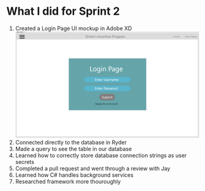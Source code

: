 # What I did for Sprint 2
1. Created a Login Page UI mockup in Adobe XD
![](Group10.UI/Mockups/LoginMockup.PNG)
2. Connected directly to the database in Ryder
3. Made a query to see the table in our database
4. Learned how to correctly store database connection strings as user secrets
5. Completed a pull request and went through a review with Jay
6. Learned how C# handles background services
7. Researched framework more thouroughly